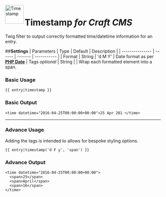 <img src="http://i.imgur.com/ZcGCU3r.png" alt="Timestamp" align="left" height="60" />

# Timestamp *for Craft CMS*

Twig filter to output correctly formatted time/datetime information for an entry.

##**Settings**
| Parameters       | Type   | Default | Description |
| --------------- | ------ | ------- | ----------- |
| Format          | String | 'd M Y' | Date format as per [**PHP Date**](http://php.net/manual/en/function.date.php)
| Tags *optional* | String |         | Wrap each formatted element into a span.

### Basic Usage
```
{{ entry|timestamp }}
```
### Basic Output
```
<time datetime="2016-04-25T00:00:00+00:00">25 Apr 201 </time>
```
----
### Advance Usage
Adding the tags is intended to allows for bespoke styling options.
```
{{ entry|timestamp('d F y', 'span') }}
```
### Advance Output
```
<time datetime="2016-04-25T00:00:00+00:00">
  <span>25</span>
  <span>April</span>
  <span>16</span>
</time>
```
